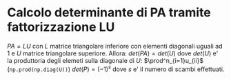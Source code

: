 # Calcolo determinante di PA tramite fattorizzazione LU

$PA = LU$ con $L$ matrice triangolare inferiore con elementi diagonali uguali ad $1$ e $U$ matrice triangolare superiore.
Allora: $det(PA) = det(U)$ dove $det(U)$ e' la produttoria degli elemeti sulla diagonale di $U$: $\prod^n_{i=1}u_{ii}$ (`np.prod(np.diag(U))`)
$det(P) = (-1)^s$ dove $s$ e' il numero di scambi effettuati.
